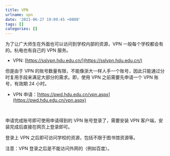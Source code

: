 ```yaml
---
title: VPN
urlname: vpn
date: '2021-06-27 19:09:45 +0800'
tags: []
categories: []
---
```


为了让广大师生在外面也可以访问到学校内部的资源，VPN 一般每个学校都会有的。杭电也有自己的 VPN 服务。

- VPN: [https://sslvpn.hdu.edu.cn/](https://sslvpn.hdu.edu.cn/)

但是由于 VPN 的账号数量有限，不能像浙大一样人手一个账号，因此只能通过分时复用手段来满足大部分的需求。即，使用 VPN 之前需要先申请一个 VPN 账号，有效期 24 小时。

- VPN 申请：[https://pwd.hdu.edu.cn/vpn.aspx](https://pwd.hdu.edu.cn/vpn.aspx)

​

申请完成账号即可使用申请得到的 VPN 账号登录了，需要安装 VPN 客户端，安装完成后直接在网页上登录即可。
​

登录上 VPN 之后即可访问学校的资源，包括不限于图书馆资源等。
​

注意：VPN 登录之后是不能访问外网的（例如百度）。
